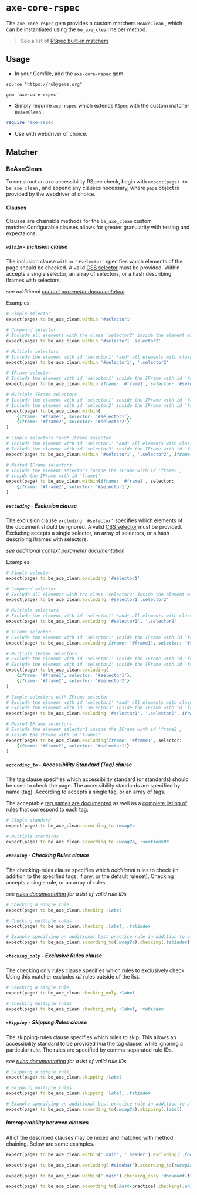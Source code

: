 # `axe-core-rspec`

The `axe-core-rspec` gem provides a custom matchers `BeAxeClean` , which can be instantiated using the `be_axe_clean` helper method.

> See a list of [RSpec built-in matchers](https://relishapp.com/rspec/rspec-expectations/docs/built-in-matchers)

## Usage

- In your Gemfile, add the `axe-core-rspec` gem.

```Gemfile
source "https://rubygems.org"

gem 'axe-core-rspec'
```

- Simply requrire `axe-rspec` which extends `RSpec` with the custom matcher `BeAxeClean` .

``` rb
require 'axe-rspec'
```

- Use with webdriver of choice.

## Matcher

### BeAxeClean

To construct an axe accessibility RSpec check, begin with `expect(page).to be_axe_clean` , and append any clauses necessary, where `page` object is provided by the webdriver of choice.

#### Clauses

Clauses are chainable methods for the `be_axe_clean` custom matcher.Configurable clauses allows for greater granularity with testing and expectaions.

##### `within` - Inclusion clause

The inclusion clause `within '#selector'` specifies which elements of the page should be checked. A valid [CSS selector][css selector] must be provided. Within accepts a single selector, an array of selectors, or a hash describing iframes with selectors.

*see additional [context parameter documentation][context-param]*

Examples:

``` rb
# Simple selector
expect(page).to be_axe_clean.within '#selector1'

# Compound selector
# Include all elements with the class 'selector2' inside the element with id 'selector1'
expect(page).to be_axe_clean.within '#selector1 .selector2'

# Multiple selectors
# Include the element with id 'selector1' *and* all elements with class 'selector2'
expect(page).to be_axe_clean.within '#selector1', '.selector2'

# IFrame selector
# Include the element with id 'selector1' inside the IFrame with id 'frame1'
expect(page).to be_axe_clean.within iframe: '#frame1', selector: '#selector1'

# Multiple IFrame selectors
# Include the element with id 'selector1' inside the IFrame with id 'frame1'
# Include the element with id 'selector2' inside the IFrame with id 'frame2'
expect(page).to be_axe_clean.within(
	{iframe: '#frame1', selector: '#selector1'},
	{iframe: '#frame2', selector: '#selector2'}
)

# Simple selectors *and* IFrame selector
# Include the element with id 'selector1' *and* all elements with class 'selector2'
# Include the element with id 'selector3' inside the IFrame with id 'frame'
expect(page).to be_axe_clean.within '#selector1', '.selector2', iframe: '#frame', selector: '#selector3'

# Nested IFrame selectors
# Include the element selector1 inside the IFrame with id 'frame2',
# inside the IFrame with id 'frame1'
expect(page).to be_axe_clean.within(iframe: '#frame1', selector:
	{iframe: '#frame2', selector: '#selector1'}
)
```

##### `excluding` - Exclusion clause

The exclusion clause `excluding '#selector'` specifies which elements of the document should be ignored. A valid [CSS selector][css selector] must be provided. Excluding accepts a single selector, an array of selectors, or a hash describing iframes with selectors.

*see additional [context parameter documentation][context-param]*

Examples:

```rb
# Simple selector
expect(page).to be_axe_clean.excluding '#selector1'

# Compound selector
# Exclude all elements with the class 'selector2' inside the element with id 'selector1'
expect(page).to be_axe_clean.excluding '#selector1 .selector2'

# Multiple selectors
# Exclude the element with id 'selector1' *and* all elements with class 'selector2'
expect(page).to be_axe_clean.excluding '#selector1', '.selector2'

# IFrame selector
# Exclude the element with id 'selector1' inside the IFrame with id 'frame1'
expect(page).to be_axe_clean.excluding iframe: '#frame1', selector: '#selector1'

# Multiple IFrame selectors
# Exclude the element with id 'selector1' inside the IFrame with id 'frame1'
# Exclude the element with id 'selector2' inside the IFrame with id 'frame2'
expect(page).to be_axe_clean.excluding(
	{iframe: '#frame1', selector: '#selector1'},
	{iframe: '#frame2', selector: '#selector2'}
)

# Simple selectors with IFrame selector
# Exclude the element with id 'selector1' *and* all elements with class 'selector2'
# Exclude the element with id 'selector3' inside the IFrame with id 'frame'
expect(page).to be_axe_clean.excluding '#selector1', '.selector2', iframe: '#frame', selector: '#selector3'

# Nested IFrame selectors
# Exclude the element selector1 inside the IFrame with id 'frame2',
# inside the IFrame with id 'frame1'
expect(page).to be_axe_clean.excluding(iframe: '#frame1', selector:
	{iframe: '#frame2', selector: '#selector1'}
)
```

##### `according_to` - Accessibility Standard (Tag) clause

The tag clause specifies which accessibility standard (or standards) should be used to check the page. The accessibility standards are specified by name (tag). According to accepts a single tag, or an array of tags.

The acceptable [tag names are documented][options-param] as well as a [complete listing of rules][rules] that correspond to each tag.

```rb
# Single standard
expect(page).to be_axe_clean.according_to :wcag2a

# Multiple standards
expect(page).to be_axe_clean.according_to :wcag2a, :section508
```

##### `checking` - Checking Rules clause

The checking-rules clause specifies which *additional* rules to check (in addition to the specified tags, if any, or the default ruleset). Checking accepts a single rule, or an array of rules.

*see [rules documentation][rules] for a list of valid rule IDs*

```rb
# Checking a single rule
expect(page).to be_axe_clean.checking :label

# Checking multiple rules
expect(page).to be_axe_clean.checking :label, :tabindex

# Example specifying an additional best practice rule in addition to all rules in the WCAG2A standard
expect(page).to be_axe_clean.according_to(:wcag2a).checking(:tabindex)
```

##### `checking_only` - Exclusive Rules clause

The checking only rules clause specifies which rules to exclusively check. Using this matcher excludes *all* rules outside of the list.

```rb
# Checking a single rule
expect(page).to be_axe_clean.checking_only :label

# Checking multiple rules
expect(page).to be_axe_clean.checking_only :label, :tabindex
```

##### `skipping` - Skipping Rules clause

The skipping-rules clause specifies which rules to skip. This allows an accessibility standard to be provided (via the tag clause) while ignoring a particular rule. The rules are specified by comma-separated rule IDs.

*see [rules documentation][rules] for a list of valid rule IDs*

```rb
# Skipping a single rule
expect(page).to be_axe_clean.skipping :label

# Skipping multiple rules
expect(page).to be_axe_clean.skipping :label, :tabindex

# Example specifying an additional best practice rule in addition to all rules in the WCAG2A standard
expect(page).to be_axe_clean.according_to(:wcag2a).skipping(:label)
```

##### Interoperability between clauses

All of the described clauses may be mixed and matched with method chaining. Below are some examples.

```rb
expect(page).to be_axe_clean.within('.main', '.header').excluding('.footer')

expect(page).to be_axe_clean.excluding('#sidebar').according_to(:wcag2a, :wcag2aa).skipping(:color-contrast)

expect(page).to be_axe_clean.within('.main').checking_only :document-title, :label

expect(page).to be_axe_clean.according_to(:best-practice).checking(:aria-roles, :definition-list)
```

[context-param]: https://github.com/dequelabs/axe-core/blob/master/doc/API.md#context-parameter
[options-param]: https://github.com/dequelabs/axe-core/blob/master/doc/API.md#options-parameter
[rules]: https://github.com/dequelabs/axe-core/blob/master/doc/rule-descriptions.md
[css selector]: https://developer.mozilla.org/en-US/docs/Web/Guide/CSS/Getting_started/Selectors

